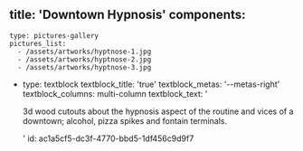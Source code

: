 title: 'Downtown Hypnosis'
components:
  -
    type: pictures-gallery
    pictures_list:
      - /assets/artworks/hyptnose-1.jpg
      - /assets/artworks/hyptnose-2.jpg
      - /assets/artworks/hyptnose-3.jpg
  -
    type: textblock
    textblock_title: 'true'
    textblock_metas: '--metas-right'
    textblock_columns: multi-column
    textblock_text: '<p>3d wood cutouts about the hypnosis aspect of the routine and vices of a downtown; alcohol, pizza spikes and fontain terminals.</p>'
id: ac1a5cf5-dc3f-4770-bbd5-1df456c9d9f7
